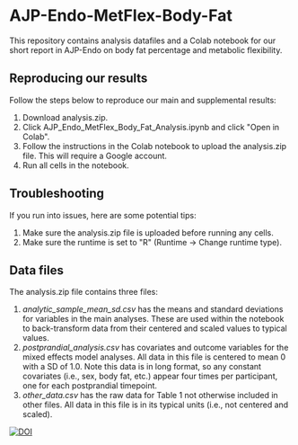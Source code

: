 # AJP-Endo-MetFlex-Body-Fat
This repository contains analysis datafiles and a Colab notebook for our short report in AJP-Endo on body fat percentage and metabolic flexibility.

## Reproducing our results ##
Follow the steps below to reproduce our main and supplemental results:

1) Download analysis.zip.
2) Click AJP_Endo_MetFlex_Body_Fat_Analysis.ipynb and click "Open in Colab".
3) Follow the instructions in the Colab notebook to upload the analysis.zip file. This will require a Google account.
4) Run all cells in the notebook.

## Troubleshooting ##
If you run into issues, here are some potential tips: 
1) Make sure the analysis.zip file is uploaded before running any cells.
2) Make sure the runtime is set to "R" (Runtime -> Change runtime type).

## Data files ##
The analysis.zip file contains three files:
1) _analytic_sample_mean_sd.csv_ has the means and standard deviations for variables in the main analyses. These are used within the notebook to back-transform data from their centered and scaled values to typical values.
2) _postprandial_analysis.csv_ has covariates and outcome variables for the mixed effects model analyses. All data in this file is centered to mean 0 with a SD of 1.0. Note this data is in long format, so any constant covariates (i.e., sex, body fat, etc.) appear four times per participant, one for each postprandial timepoint.  
3) _other_data.csv_ has the raw data for Table 1 not otherwise included in other files. All data in this file is in its typical units (i.e., not centered and scaled).

[![DOI](https://zenodo.org/badge/DOI/10.5281/zenodo.17402174.svg)](https://doi.org/10.5281/zenodo.17402174)


